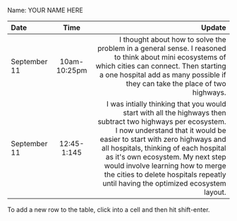 Name: YOUR NAME HERE

| Date         |     Time     |                                                                                                                                                                                                                                                                                                                                                                                      Update |
|:-------------|:------------:|--------------------------------------------------------------------------------------------------------------------------------------------------------------------------------------------------------------------------------------------------------------------------------------------------------------------------------------------------------------------------------------------:|
| September 11 | 10am-10:25pm |                                                                                                                                                           I thought about how to solve the problem in a general sense. I reasoned to think about mini ecosystems of which cities can connect. Then starting a one hospital add as many possible if they can take the place of two highways. |
| September 11 | 12:45-1:145  | I was intially thinking that you would start with all the highways then subtract two highways per ecosystem. I now understand that it would be easier to start with zero highways and all hospitals, thinking of each hospital as it's own ecosystem. My next step would involve learning how to merge the cities to delete hospitals repeatly until having the optimized ecosystem layout. |


To add a new row to the table, click into a cell and then hit shift-enter.